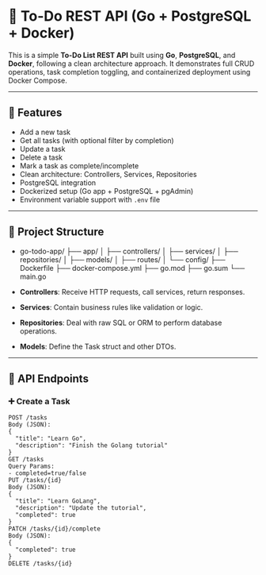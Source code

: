 # 📝 To-Do REST API (Go + PostgreSQL + Docker)

This is a simple **To-Do List REST API** built using **Go**, **PostgreSQL**, and **Docker**, following a clean architecture approach. It demonstrates full CRUD operations, task completion toggling, and containerized deployment using Docker Compose.

---

## 🚀 Features

- Add a new task
- Get all tasks (with optional filter by completion)
- Update a task
- Delete a task
- Mark a task as complete/incomplete
- Clean architecture: Controllers, Services, Repositories
- PostgreSQL integration
- Dockerized setup (Go app + PostgreSQL + pgAdmin)
- Environment variable support with `.env` file

---

## 📁 Project Structure

- go-todo-app/
├── app/
│   ├── controllers/
│   ├── services/
│   ├── repositories/
│   ├── models/
│   ├── routes/
│   └── config/
├── Dockerfile
├── docker-compose.yml
├── go.mod
├── go.sum
└── main.go


- **Controllers**: Receive HTTP requests, call services, return responses.
- **Services**: Contain business rules like validation or logic.
- **Repositories**: Deal with raw SQL or ORM to perform database operations.
- **Models**: Define the Task struct and other DTOs.

---

## 🧪 API Endpoints

### ➕ Create a Task
```http
POST /tasks
Body (JSON):
{
  "title": "Learn Go",
  "description": "Finish the Golang tutorial"
}
GET /tasks
Query Params:
- completed=true/false
PUT /tasks/{id}
Body (JSON):
{
  "title": "Learn GoLang",
  "description": "Update the tutorial",
  "completed": true
}
PATCH /tasks/{id}/complete
Body (JSON):
{
  "completed": true
}
DELETE /tasks/{id}
